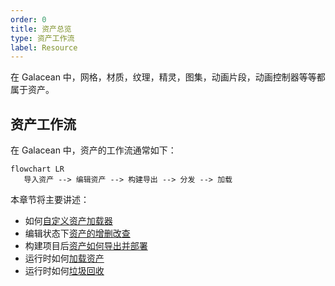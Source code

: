 ```yaml
---
order: 0
title: 资产总览
type: 资产工作流
label: Resource
---
```


在 Galacean 中，网格，材质，纹理，精灵，图集，动画片段，动画控制器等等都属于资产。

## 资产工作流

在 Galacean 中，资产的工作流通常如下：

```mermaid
flowchart LR
   导入资产 --> 编辑资产 --> 构建导出 --> 分发 --> 加载
```

本章节将主要讲述：

- 如何[自定义资产加载器](/docs/assets/custom)
- 编辑状态下[资产的增删改查](/docs/assets/interface)
- 构建项目后[资产如何导出并部署](/docs/assets/build)
- 运行时如何[加载资产](/docs/assets/load)
- 运行时如何[垃圾回收](/docs/assets/gc)
